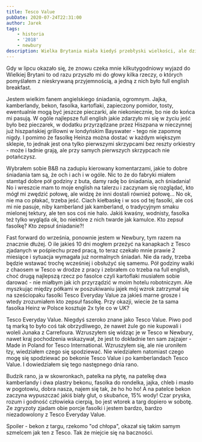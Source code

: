 ```yaml
---
title: Tesco Value
pubDate: 2020-07-24T22:31:00
author: Jarek
tags:
    - historia
    - '2018'
    - newbury
description: Wielka Brytania miała kiedyś przebłyski wielkości, ale dziś jest to już wspomnieniem. Tak samo jak gloria full english breakfast.
---
```


Gdy w lipcu okazało się, że znowu czeka mnie kilkutygodniowy wyjazd do Wielkiej Brytani to od razu przyszło mi do głowy kilka rzeczy, o których pomyślałem z nieskrywaną przyjemnością, a jedną z nich było full english breakfast.

Jestem wielkim fanem angielskiego śniadania, ogromnym. Jajka, kamberlandy, bekon, fasolka, kartoflaki, zapieczony pomidor, tosty, ewentualnie mogą być jeszcze pieczarki, ale niekoniecznie, bo nie do końca mi pasują. W ogóle najlepsze full english jakie zdarzyło mi się w życiu jeść było bez pieczarek, w dodatku przyrządzane przez Hiszpana w nieczynnej już hiszpańskiej grillowni w londyńskim Bayswater - tego nie zapomnę nigdy. I pomimo że fasolkę Heinza można dostać w każdym większym sklepie, to jednak jest ona tylko pierwszymi skrzypcami bez reszty orkiestry - może i ładnie grają, ale przy samych pierwszych skrzypcach nie potańczysz.

Wybrałem sobie B&B na zadupiu kierowany komentarzami, jakie to dobre śniadania tam są, że och i ach i w ogóle. Nic to że do fabryki miałem stamtąd dobre pół godziny z buta, damy radę bo śniadania, ach śniadania! No i wreszcie mam to moje english na talerzu i zaczynam się rozglądać, kto mógł mi zwędzić połowę, ale widzę że inni dostali również połowę... No ok, nie ma co płakać, trzeba jeść. Ciach kiełbaskę i w sos od tej fasolki, ale coś mi nie pasuje, niby kamberland jak kamberland, o tradycyjnym smaku mielonej tektury, ale ten sos coś nie halo. Jakiś kwaśny, wodnisty, fasolka też tylko wygląda ok, bo niektóre z nich twarde jak kamulce. Kto zepsuł fasolkę? Kto zepsuł śniadanie?!

Fast forward do września, ponownie jestem w Newbury, tym razem na znacznie dłużej. O ile jakieś 10 dni mogłem przeżyć na kanapkach z Tesco zjadanych w pośpiechu przed pracą, to teraz czekało mnie prawie 2 miesiące i sytuacja wymagała już normalnych śniadań. Nie da rady, trzeba będzie wstawać trochę wcześniej i obsłużyć się samemu. Pół godziny walki z chaosem w Tesco w drodze z pracy i zebrałem co trzeba na full english, choć drugą najlepszą rzecz po fasolce czyli kartoflaki musiałem sobie darować - nie miałbym jak ich przyrządzić w moim hotelu robotniczym. Ale myszkując między półkami w poszukiwaniu jajek mój wzrok zatrzymał się na sześciopaku fasolki Tesco Everyday Value za jakieś marne grosze i wtedy zrozumiałem kto zepsuł fasolkę. Przy okazji, wiecie że ta sama fasolka Heinz w Polsce kosztuje 2x tyle co w UK?

Tesco Everyday Value. Niegdyś szeroko znane jako Tesco Value. Piwo pod tą marką to było coś tak obrzydliwego, że nawet żule go nie kupowali i woleli Junaka z Carrefoura. Wzruszyłem się widząc je w Tesco w Newbury, nawet kraj pochodzenia wskazywał, że jest to dokładnie ten sam zajzajer - Made in Poland for Tesco International. Wzruszyłem się, ale nie uroniłem łzy, wiedziałem czego się spodziewać. Nie wiedziałem natomiast czego mogę się spodziewać po bekonie Tesco Value i po kamberlandach Tesco Value. I dowiedziałem się tego następnego dnia rano.

Budzik rano, ja w skowronkach, patelka na płytę, na patelkę dwa kamberlandy i dwa plastry bekonu, fasolka do rondelka, jajka, chleb i masło w pogotowiu, dobra nasza, najem się tak, że ho ho ho! A na patelce bekon zaczyna wypuszczać jakiś biały glut, o skubańce, 15% wody! Czar pryska, rozum i godność człowieka cierpią, bo jest wtorek a targ dopiero w sobotę. Ze zgryzoty zjadam obie porcje fasolki i jestem bardzo, bardzo niezadowolony z Tesco Everyday Value.

Spoiler - bekon z targu, rzekomo "od chłopa", okazał się takim samym szmelcem jak ten z Tesco. Tak że miejcie się na baczności.
